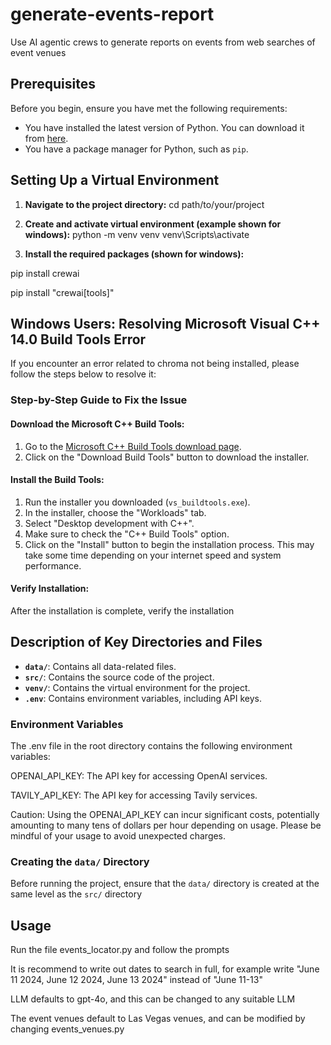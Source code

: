 # generate-events-report
Use AI agentic crews to generate reports on events from web searches of event venues

## Prerequisites

Before you begin, ensure you have met the following requirements:
- You have installed the latest version of Python. You can download it from [here](https://www.python.org/downloads/).
- You have a package manager for Python, such as `pip`.

## Setting Up a Virtual Environment

1. **Navigate to the project directory:**
cd path/to/your/project

2. **Create and activate virtual environment (example shown for windows):**
python -m venv venv
venv\Scripts\activate

3. **Install the required packages (shown for windows):**

pip install crewai

pip install "crewai[tools]"

## Windows Users: Resolving Microsoft Visual C++ 14.0 Build Tools Error

If you encounter an error related to chroma not being installed, 
please follow the steps below to resolve it:

### Step-by-Step Guide to Fix the Issue

#### Download the Microsoft C++ Build Tools:
1. Go to the [Microsoft C++ Build Tools download page](https://visualstudio.microsoft.com/visual-cpp-build-tools/).
2. Click on the "Download Build Tools" button to download the installer.

#### Install the Build Tools:
1. Run the installer you downloaded (`vs_buildtools.exe`).
2. In the installer, choose the "Workloads" tab.
3. Select "Desktop development with C++".
4. Make sure to check the "C++ Build Tools" option.
5. Click on the "Install" button to begin the installation process. This may take some time depending on your internet speed and system performance.

#### Verify Installation:
After the installation is complete, verify the installation

## Description of Key Directories and Files

- **`data/`**: Contains all data-related files.
- **`src/`**: Contains the source code of the project.
- **`venv/`**: Contains the virtual environment for the project.
- **`.env`**: Contains environment variables, including API keys.

### Environment Variables
The .env file in the root directory contains the following environment variables:

OPENAI_API_KEY: The API key for accessing OpenAI services.

TAVILY_API_KEY: The API key for accessing Tavily services.

Caution: Using the OPENAI_API_KEY can incur significant costs, potentially amounting to many tens of dollars per hour depending on usage. Please be mindful of your usage to avoid unexpected charges.

### Creating the `data/` Directory

Before running the project, ensure that the `data/` directory is created at the same level as the `src/` directory

## Usage
Run the file events_locator.py and follow the prompts

It is recommend to write out dates to search in full, for example 
write "June 11 2024, June 12 2024, June 13 2024" instead of "June 11-13"

LLM defaults to gpt-4o, and this can be changed to any suitable LLM

The event venues default to Las Vegas venues, and can be modified by changing events_venues.py